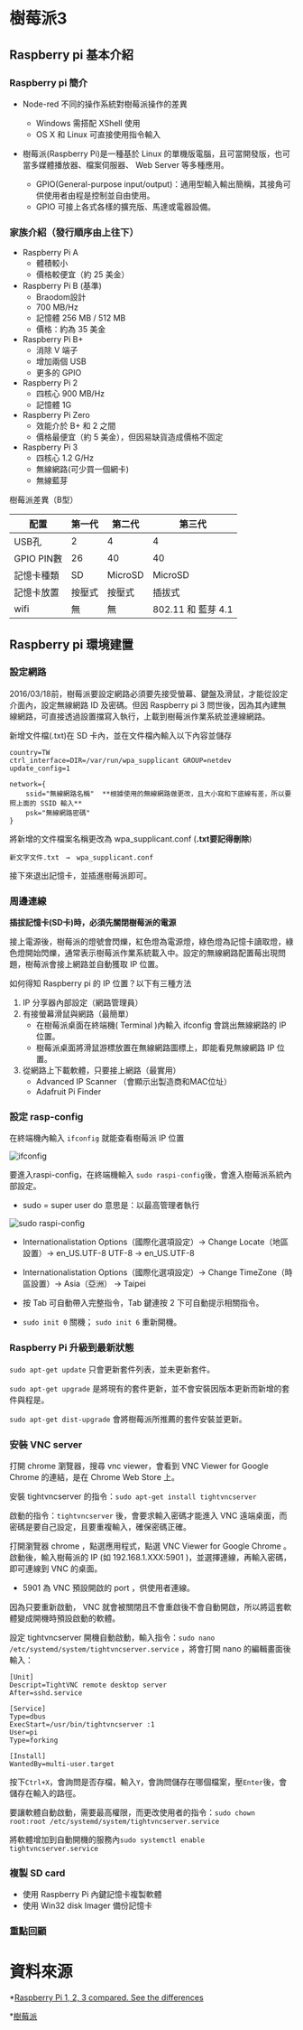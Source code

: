 # 樹莓派3

## Raspberry pi 基本介紹

### Raspberry pi 簡介
+ Node-red 不同的操作系統對樹莓派操作的差異
    - Windows 需搭配 XShell 使用
    - OS X 和 Linux 可直接使用指令輸入

+ 樹莓派(Raspberry Pi)是一種基於 Linux 的單機版電腦，且可當開發版，也可當多媒體播放器、檔案伺服器、 Web Server 等多種應用。
    - GPIO(General-purpose input/output)：通用型輸入輸出簡稱，其接角可供使用者由程是控制並自由使用。
    - GPIO 可接上各式各樣的擴充版、馬達或電器設備。

### 家族介紹（發行順序由上往下）
+ Raspberry Pi A
    - 體積較小
    - 價格較便宜（約 25 美金）
+ Raspberry Pi B (基準)
    - Braodom設計
    - 700 MB/Hz
    - 記憶體 256 MB / 512 MB
    - 價格：約為 35 美金
+ Raspberry Pi B+
    - 消除 V 端子
    - 增加兩個 USB
    - 更多的 GPIO
+ Raspberry Pi 2
    - 四核心 900 MB/Hz
    - 記憶體 1G
+ Raspberry Pi Zero
    - 效能介於 B+ 和 2 之間
    - 價格最便宜（約 5 美金），但因易缺貨造成價格不固定
+ Raspberry Pi 3
    - 四核心 1.2 G/Hz
    - 無線網路(可少買一個網卡)
    - 無線藍芽

樹莓派差異（B型）

配置|第一代|第二代|第三代
----|------|-----|------
USB孔|  2  |  4 |   4  
GPIO PIN數|26|40|40
記憶卡種類|SD|MicroSD|MicroSD
記憶卡放置|按壓式|按壓式|插拔式
wifi|無|無|802.11 和 藍芽 4.1

## Raspberry pi 環境建置

### 設定網路

2016/03/18前，樹莓派要設定網路必須要先接受螢幕、鍵盤及滑鼠，才能從設定介面內，設定無線網路 ID 及密碼。但因 Raspberry pi 3 問世後，因為其內建無線網路，可直接透過設置擋寫入執行，上載到樹莓派作業系統並連線網路。

新增文件檔(.txt)在 SD 卡內，並在文件檔內輸入以下內容並儲存

```
country=TW
ctrl_interface=DIR=/var/run/wpa_supplicant GROUP=netdev
update_config=1

network={
    ssid="無線網路名稱"  **根據使用的無線網路做更改，且大小寫和下底線有差，所以要照上面的 SSID 輸入**
    psk="無線網路密碼"
}
```

將新增的文件檔案名稱更改為 wpa_supplicant.conf (**.txt要記得刪除**)

`新文字文件.txt　→　wpa_supplicant.conf`

接下來退出記憶卡，並插進樹莓派即可。

### 周邊連線

**插拔記憶卡(SD卡)時，必須先關閉樹莓派的電源**

接上電源後，樹莓派的燈號會閃爍，紅色燈為電源燈，綠色燈為記憶卡讀取燈，綠色燈開始閃爍，通常表示樹莓派作業系統載入中。設定的無線網路配置莓出現問題，樹莓派會接上網路並自動獲取 IP 位置。

如何得知 Raspberry pi 的 IP 位置？以下有三種方法
1. IP 分享器內部設定（網路管理員）
2. 有接螢幕滑鼠與網路（最簡單）
    + 在樹莓派桌面在終端機( Terminal )內輸入 ifconfig 會跳出無線網路的 IP 位置。
    + 樹莓派桌面將滑鼠游標放置在無線網路圖標上，即能看見無線網路 IP 位置。
3. 從網路上下載軟體，只要接上網路（最實用）
    + Advanced IP Scanner （會顯示出製造商和MAC位址）
    + Adafruit Pi Finder

### 設定 rasp-config

在終端機內輸入 `ifconfig` 就能查看樹莓派 IP 位置

![ifconfig](https://raw.githubusercontent.com/a010891000/test/master/image/Raspbian/3.png)

要進入raspi-config，在終端機輸入 `sudo raspi-config`後，會進入樹莓派系統內部設定。
+ sudo = super user do 意思是：以最高管理者執行

![sudo raspi-config](https://raw.githubusercontent.com/a010891000/test/master/image/Raspbian/4.png)

+ Internationalistation Options（國際化選項設定）→ Change Locate（地區設置）→ en_US.UTF-8 UTF-8 → en_US.UTF-8

+ Internationalistation Options（國際化選項設定）→ Change TimeZone（時區設置）→ Asia（亞洲） → Taipei

+ 按 Tab 可自動帶入完整指令，Tab 鍵連按 2 下可自動提示相關指令。

+ `sudo init 0` 關機； `sudo init 6` 重新開機。

### Raspberry Pi 升級到最新狀態

`sudo apt-get update` 只會更新套件列表，並未更新套件。

`sudo apt-get upgrade` 是將現有的套件更新，並不會安裝因版本更新而新增的套件與程是。

`sudo apt-get dist-upgrade` 會將樹莓派所推薦的套件安裝並更新。

### 安裝 VNC server
打開 chrome 瀏覽器，搜尋 vnc viewer，會看到 VNC Viewer for Google Chrome 的連結，是在 Chrome Web Store 上。

安裝 tightvncserver 的指令：`sudo apt-get install tightvncserver`

啟動的指令：`tightvncserver` 後，會要求輸入密碼才能進入 VNC 遠端桌面，而密碼是要自己設定，且要重複輸入，確保密碼正確。

打開瀏覽器 chrome ，點選應用程式，點選 VNC Viewer for Google Chrome 。啟動後，輸入樹莓派的 IP (如 192.168.1.XXX:5901 )，並選擇連線，再輸入密碼，即可連線到 VNC 的桌面。

+ 5901 為 VNC 預設開啟的 port ，供使用者連線。

因為只要重新啟動， VNC 就會被關閉且不會重啟後不會自動開啟，所以將這套軟體變成開機時預設啟動的軟體。

設定 tightvncserver 開機自動啟動，輸入指令：`sudo nano /etc/systemd/system/tightvncserver.service` ，將會打開 nano 的編輯畫面後輸入：

```
[Unit]
Descript=TightVNC remote desktop server
After=sshd.service

[Service]
Type=dbus
ExecStart=/usr/bin/tightvncserver :1
User=pi
Type=forking

[Install]
WantedBy=multi-user.target
```

按下`Ctrl+X`，會詢問是否存檔，輸入`Y`，會詢問儲存在哪個檔案，壓`Enter`後，會儲存在輸入的路徑。

要讓軟體自動啟動，需要最高權限，而更改使用者的指令：`sudo chown root:root /etc/systemd/system/tightvncserver.service`

將軟體增加到自動開機的服務內`sudo systemctl enable tightvncserver.service`


### 複製 SD card
+ 使用 Raspberry Pi 內鍵記憶卡複製軟體
+ 使用 Win32 disk Imager 備份記憶卡


### 重點回顧

# 資料來源

*[Raspberry Pi 1, 2, 3 compared. See the differences](https://www.stewright.me/2016/03/raspberry-pi-1-2-3-compared/)

*[樹莓派](https://zh.wikipedia.org/wiki/%E6%A0%91%E8%8E%93%E6%B4%BE)


